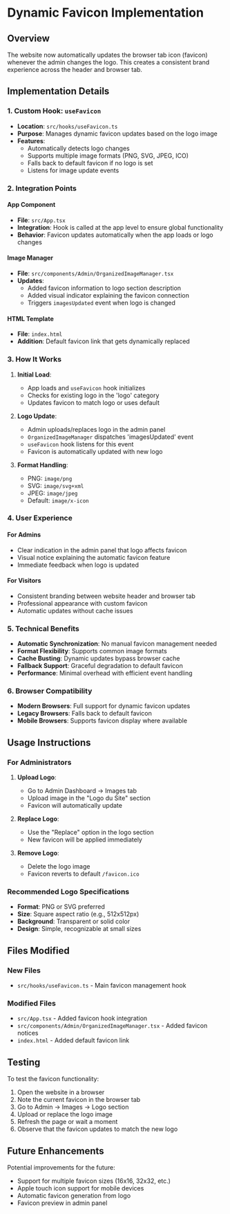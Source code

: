 # Dynamic Favicon Implementation

## Overview
The website now automatically updates the browser tab icon (favicon) whenever the admin changes the logo. This creates a consistent brand experience across the header and browser tab.

## Implementation Details

### 1. Custom Hook: `useFavicon`
- **Location**: `src/hooks/useFavicon.ts`
- **Purpose**: Manages dynamic favicon updates based on the logo image
- **Features**:
  - Automatically detects logo changes
  - Supports multiple image formats (PNG, SVG, JPEG, ICO)
  - Falls back to default favicon if no logo is set
  - Listens for image update events

### 2. Integration Points

#### App Component
- **File**: `src/App.tsx`
- **Integration**: Hook is called at the app level to ensure global functionality
- **Behavior**: Favicon updates automatically when the app loads or logo changes

#### Image Manager
- **File**: `src/components/Admin/OrganizedImageManager.tsx`
- **Updates**: 
  - Added favicon information to logo section description
  - Added visual indicator explaining the favicon connection
  - Triggers `imagesUpdated` event when logo is changed

#### HTML Template
- **File**: `index.html`
- **Addition**: Default favicon link that gets dynamically replaced

### 3. How It Works

1. **Initial Load**: 
   - App loads and `useFavicon` hook initializes
   - Checks for existing logo in the 'logo' category
   - Updates favicon to match logo or uses default

2. **Logo Update**:
   - Admin uploads/replaces logo in the admin panel
   - `OrganizedImageManager` dispatches 'imagesUpdated' event
   - `useFavicon` hook listens for this event
   - Favicon is automatically updated with new logo

3. **Format Handling**:
   - PNG: `image/png`
   - SVG: `image/svg+xml`
   - JPEG: `image/jpeg`
   - Default: `image/x-icon`

### 4. User Experience

#### For Admins
- Clear indication in the admin panel that logo affects favicon
- Visual notice explaining the automatic favicon feature
- Immediate feedback when logo is updated

#### For Visitors
- Consistent branding between website header and browser tab
- Professional appearance with custom favicon
- Automatic updates without cache issues

### 5. Technical Benefits

- **Automatic Synchronization**: No manual favicon management needed
- **Format Flexibility**: Supports common image formats
- **Cache Busting**: Dynamic updates bypass browser cache
- **Fallback Support**: Graceful degradation to default favicon
- **Performance**: Minimal overhead with efficient event handling

### 6. Browser Compatibility

- **Modern Browsers**: Full support for dynamic favicon updates
- **Legacy Browsers**: Falls back to default favicon
- **Mobile Browsers**: Supports favicon display where available

## Usage Instructions

### For Administrators

1. **Upload Logo**:
   - Go to Admin Dashboard → Images tab
   - Upload image in the "Logo du Site" section
   - Favicon will automatically update

2. **Replace Logo**:
   - Use the "Replace" option in the logo section
   - New favicon will be applied immediately

3. **Remove Logo**:
   - Delete the logo image
   - Favicon reverts to default `/favicon.ico`

### Recommended Logo Specifications

- **Format**: PNG or SVG preferred
- **Size**: Square aspect ratio (e.g., 512x512px)
- **Background**: Transparent or solid color
- **Design**: Simple, recognizable at small sizes

## Files Modified

### New Files
- `src/hooks/useFavicon.ts` - Main favicon management hook

### Modified Files
- `src/App.tsx` - Added favicon hook integration
- `src/components/Admin/OrganizedImageManager.tsx` - Added favicon notices
- `index.html` - Added default favicon link

## Testing

To test the favicon functionality:

1. Open the website in a browser
2. Note the current favicon in the browser tab
3. Go to Admin → Images → Logo section
4. Upload or replace the logo image
5. Refresh the page or wait a moment
6. Observe that the favicon updates to match the new logo

## Future Enhancements

Potential improvements for the future:
- Support for multiple favicon sizes (16x16, 32x32, etc.)
- Apple touch icon support for mobile devices
- Automatic favicon generation from logo
- Favicon preview in admin panel